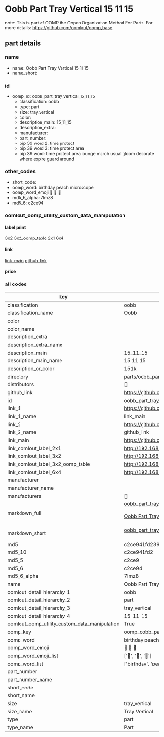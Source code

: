 # Oobb Part Tray Vertical 15 11 15  

note: This is part of OOMP the Oopen Organization Method For Parts. For more details: https://github.com/oomlout/oomp_base

##  part details





### name
* name: Oobb Part Tray Vertical 15 11 15
* name_short: 
### id
* oomp_id: oobb_part_tray_vertical_15_11_15
  * classification: oobb
  * type: part
  * size: tray_vertical
  * color: 
  * description_main: 15_11_15
  * description_extra: 
  * manufacturer: 
  * part_number: 
  * bip 39 word 2: time protect
  * bip 39 word 3: time protect area
  * bip 39 word: time protect area lounge march usual gloom decorate where expire guard around

### other_codes
* short_code: 
* oomp_word: birthday peach microscope
* oomp_word_emoji :birthday: :peach: :microscope:
* md5_6_alpha: 7lmz8
* md5_6: c2ce94






### oomlout_oomp_utility_custom_data_manipulation
#### label print
[3x2](http://192.168.1.245:1112/?label=oomp%207lmz8)
[3x2_oomp_table](http://192.168.1.107:1112/?label=oomp%207lmz8)
[2x1](http://192.168.1.242:1112/?label=oomp%207lmz8)
[6x4](http://192.168.1.55:1112/?label=oomp%207lmz8)    

#### link

[link_main](https://github.com/oomlout/oomlout_oomp_current_version_messy/tree/main/parts/oobb_part_tray_vertical_15_11_15) [github_link](https://github.com/oomlout/oomlout_oomp_part_src/tree/main/parts/oobb_part_tray_vertical_15_11_15)                             

#### price







### all codes 
| key | value |  
| --- | --- |  
| classification | oobb |  
| classification_name | Oobb |  
| color |  |  
| color_name |  |  
| description_extra |  |  
| description_extra_name |  |  
| description_main | 15_11_15 |  
| description_main_name | 15 11 15 |  
| description_or_color | 151k |  
| directory | parts/oobb_part_tray_vertical_15_11_15 |  
| distributors | [] |  
| github_link | https://github.com/oomlout/oomlout_oomp_part_src/tree/main/parts/oobb_part_tray_vertical_15_11_15 |  
| id | oobb_part_tray_vertical_15_11_15 |  
| link_1 | https://github.com/oomlout/oomlout_oomp_current_version_messy/tree/main/parts/oobb_part_tray_vertical_15_11_15 |  
| link_1_name | link_main |  
| link_2 | https://github.com/oomlout/oomlout_oomp_part_src/tree/main/parts/oobb_part_tray_vertical_15_11_15 |  
| link_2_name | github_link |  
| link_main | https://github.com/oomlout/oomlout_oomp_current_version_messy/tree/main/parts/oobb_part_tray_vertical_15_11_15 |  
| link_oomlout_label_2x1 | http://192.168.1.242:1112/?label=oomp%207lmz8 |  
| link_oomlout_label_3x2 | http://192.168.1.245:1112/?label=oomp%207lmz8 |  
| link_oomlout_label_3x2_oomp_table | http://192.168.1.107:1112/?label=oomp%207lmz8 |  
| link_oomlout_label_6x4 | http://192.168.1.55:1112/?label=oomp%207lmz8 |  
| manufacturer |  |  
| manufacturer_name |  |  
| manufacturers | [] |  
| markdown_full | [oobb_part_tray_vertical_15_11_15](https://github.com/oomlout/oomlout_oomp_current_version_messy/tree/main/parts/oobb_part_tray_vertical_15_11_15)<br>[](https://github.com/oomlout/oomlout_oomp_current_version_messy/tree/main/parts/oobb_part_tray_vertical_15_11_15)<br>[Oobb Part Tray Vertical 15 11 15](https://github.com/oomlout/oomlout_oomp_current_version_messy/tree/main/parts/oobb_part_tray_vertical_15_11_15)<br><br> |  
| markdown_short | [oobb_part_tray_vertical_15_11_15](https://github.com/oomlout/oomlout_oomp_current_version_messy/tree/main/parts/oobb_part_tray_vertical_15_11_15)<br><br> |  
| md5 | c2ce941fd2390c6fc0c3e84416ab2f12 |  
| md5_10 | c2ce941fd2 |  
| md5_5 | c2ce9 |  
| md5_6 | c2ce94 |  
| md5_6_alpha | 7lmz8 |  
| name | Oobb Part Tray Vertical 15 11 15 |  
| oomlout_detail_hierarchy_1 | oobb |  
| oomlout_detail_hierarchy_2 | part |  
| oomlout_detail_hierarchy_3 | tray_vertical |  
| oomlout_detail_hierarchy_4 | 15_11_15 |  
| oomlout_oomp_utility_custom_data_manipulation | True |  
| oomp_key | oomp_oobb_part_tray_vertical_15_11_15 |  
| oomp_word | birthday peach microscope |  
| oomp_word_emoji | :birthday: :peach: :microscope: |  
| oomp_word_emoji_list | [':birthday:', ':peach:', ':microscope:'] |  
| oomp_word_list | ['birthday', 'peach', 'microscope'] |  
| part_number |  |  
| part_number_name |  |  
| short_code |  |  
| short_name |  |  
| size | tray_vertical |  
| size_name | Tray Vertical |  
| type | part |  
| type_name | Part |  
